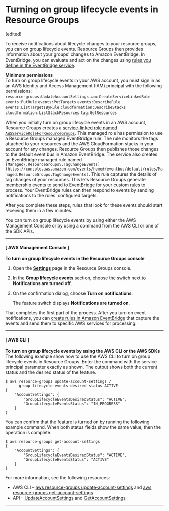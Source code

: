 # Turning on group lifecycle events in Resource Groups<a name="monitor-groups-turn-on"></a>

 \(edited\) 

To receive notifications about lifecycle changes to your resource groups, you can on group lifecycle events\. Resource Groups then provides information about your groups' changes to Amazon EventBridge\. In EventBridge, you can evaluate and act on the changes using [rules you define in the EventBridge service](monitor-groups-create-rule.md)\.

**Minimum permissions**  
To turn on group lifecycle events in your AWS account, you must sign in as an AWS Identity and Access Management \(IAM\) principal with the following permissions:  
`resource-groups:UpdateAccountSettings`
`iam:CreateServiceLinkedRole`
`events:PutRule`
`events:PutTargets`
`events:DescribeRule`
`events:ListTargetsByRule`
`cloudformation:DescribeStacks`
`cloudformation:ListStackResources`
`tag:GetResources`

When you initially turn on group lifecycle events in an AWS account, Resource Groups creates a [service\-linked role named `AWSServiceRoleForResourceGroups`](security_iam_service-linked-roles.md)\. This managed role has permission to use a Resource Groups managed EventBridge rule\. The rule monitors the tags attached to your resources and the AWS CloudFormation stacks in your account for any changes\. Resource Groups then publishes those changes to the default event bus in Amazon EventBridge\. The service also creates an EventBridge managed rule named `[Managed\.ResourceGroups\.TagChangeEvents](https://console.aws.amazon.com/events/home#/eventbus/default/rules/Managed.ResourceGroups.TagChangeEvents)`\. This rule captures the details of tag changes of your resources\. This lets Resource Groups generate membership events to send to EventBridge for your custom rules to process\. Your EventBridge rules can then respond to events by sending notifications to the rules' configured targets\.

After you complete these steps, rules that look for these events should start receiving them in a few minutes\.

You can turn on group lifecycle events by using either the AWS Management Console or by using a command from the AWS CLI or one of the SDK APIs\. 

------
#### [ AWS Management Console ]

**To turn on group lifecycle events in the Resource Groups console**

1. Open the **[Settings](https://console.aws.amazon.com/resource-groups/groups/settings)** page in the Resource Groups console\.

1. In the **Group lifecycle events** section, choose the switch next to **Notifications are turned off**\.

1. On the confirmation dialog, choose **Turn on notifications**\.

   The feature switch displays **Notifications are turned on**\.

That completes the first part of the process\. After you turn on event notifications, you can [create rules in Amazon EventBridge](monitor-groups-create-rule.md) that capture the events and send them to specific AWS services for processing\.

------
#### [ AWS CLI ]

**To turn on group lifecycle events by using the AWS CLI or the AWS SDKs**  
The following example show how to use the AWS CLI to turn on group lifecycle events in Resource Groups\. Enter the command with the service principal parameter exactly as shown\. The output shows both the current status and the desired status of the feature\.

```
$ aws resource-groups update-account-settings /
    --group-lifecycle-events-desired-status ACTIVE
{
    "AccountSettings": {
        "GroupLifecycleEventsDesiredStatus": "ACTIVE",
        "GroupLifecycleEventsStatus": "IN_PROGRESS"
    }
}
```

You can confirm that the feature is turned on by running the following example command\. When both status fields show the same value, then the operation is complete\.

```
$ aws resource-groups get-account-settings
{
    "AccountSettings": {
        "GroupLifecycleEventsDesiredStatus": "ACTIVE",
        "GroupLifecycleEventsStatus": "ACTIVE"
    }
}
```

For more information, see the following resources:
+ AWS CLI – [aws resource\-groups update\-account\-settings](https://docs.aws.amazon.com/cli/latest/reference/resource-groups/update-account-settings.html) and [aws resource\-groups get\-account\-settings](https://docs.aws.amazon.com/cli/latest/reference/resource-groups/get-account-settings.html)
+ API – [UpdateAccountSettings](https://docs.aws.amazon.com/ARG/latest/APIReference/API_UpdateAccountSettings.html) and [GetAccountSettings](https://docs.aws.amazon.com/ARG/latest/APIReference/API_GetAccountSettings.html)

------